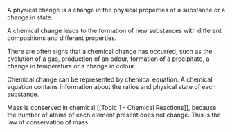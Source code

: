 A physical change is a change in the physical properties of a substance or a change in state.

A chemical change leads to the formation of new substances with different compositions and different properties.

There are often signs that a chemical change has occurred, such as the evolution of a gas,
production of an odour, formation of a precipitate, a change in temperature or a change in colour.

Chemical change can be represented by chemical equation. A chemical equation contains information about the ratios and physical state of each substance.

Mass is conserved in chemical [[Topic 1 - Chemical Reactions]], because the number of atoms of each element present does not change. This is the law of conservation of mass.